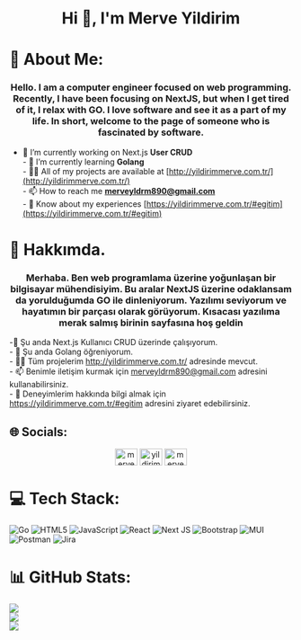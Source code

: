 
<h1 align="center">Hi 👋, I'm Merve Yildirim</h1>


# 💫 About Me:

<h3 align="center">Hello. I am a computer engineer focused on web programming. Recently, I have been focusing on NextJS, but when I get tired of it, I relax with GO. I love software and see it as a part of my life. In short, welcome to the page of someone who is fascinated by software.</h3>


- 🔭 I’m currently working on Next.js **User CRUD**<br>- 🌱 I’m currently learning **Golang**<br>- 👨‍💻 All of my projects are available at [http://yildirimmerve.com.tr/](http://yildirimmerve.com.tr/)<br>- 📫 How to reach me **merveyldrm890@gmail.com**<br>- 📄 Know about my experiences [https://yildirimmerve.com.tr/#egitim](https://yildirimmerve.com.tr/#egitim)


# 💫 Hakkımda.

<h3 align="center">Merhaba. Ben web programlama üzerine yoğunlaşan bir bilgisayar mühendisiyim. Bu aralar NextJS üzerine odaklansam da yorulduğumda GO ile dinleniyorum. Yazılımı seviyorum ve hayatımın bir parçası olarak görüyorum. Kısacası yazılıma merak salmış birinin sayfasına hoş geldin</h3>

-🔭 Şu anda Next.js Kullanıcı CRUD üzerinde çalışıyorum.<br> - 🌱 Şu anda Golang öğreniyorum.<br>- 👨‍💻 Tüm projelerim http://yildirimmerve.com.tr/ adresinde mevcut.<br>- 📫 Benimle iletişim kurmak için merveyldrm890@gmail.com adresini kullanabilirsiniz.<br>- 📄 Deneyimlerim hakkında bilgi almak için https://yildirimmerve.com.tr/#egitim adresini ziyaret edebilirsiniz.


## 🌐 Socials:
<p align="center">
<a href="https://twitter.com/merveyl50562930" target="blank"><img align="center" src="https://raw.githubusercontent.com/rahuldkjain/github-profile-readme-generator/master/src/images/icons/Social/twitter.svg" alt="merveyl50562930" height="30" width="40" /></a>
<a href="https://linkedin.com/in/yildirimerve" target="blank"><img align="center" src="https://raw.githubusercontent.com/rahuldkjain/github-profile-readme-generator/master/src/images/icons/Social/linked-in-alt.svg" alt="yildirimerve" height="30" width="40" /></a>
<a href="https://instagram.com/merveyldrm.55" target="blank"><img align="center" src="https://raw.githubusercontent.com/rahuldkjain/github-profile-readme-generator/master/src/images/icons/Social/instagram.svg" alt="merveyldrm.55" height="30" width="40" /></a>
</p>

# 💻 Tech Stack:
![Go](https://img.shields.io/badge/go-%2300ADD8.svg?style=for-the-badge&logo=go&logoColor=white) ![HTML5](https://img.shields.io/badge/html5-%23E34F26.svg?style=for-the-badge&logo=html5&logoColor=white) ![JavaScript](https://img.shields.io/badge/javascript-%23323330.svg?style=for-the-badge&logo=javascript&logoColor=%23F7DF1E) ![React](https://img.shields.io/badge/react-%2320232a.svg?style=for-the-badge&logo=react&logoColor=%2361DAFB) ![Next JS](https://img.shields.io/badge/Next-black?style=for-the-badge&logo=next.js&logoColor=white) ![Bootstrap](https://img.shields.io/badge/bootstrap-%23563D7C.svg?style=for-the-badge&logo=bootstrap&logoColor=white) ![MUI](https://img.shields.io/badge/MUI-%230081CB.svg?style=for-the-badge&logo=material-ui&logoColor=white) ![Postman](https://img.shields.io/badge/Postman-FF6C37?style=for-the-badge&logo=postman&logoColor=white) ![Jira](https://img.shields.io/badge/jira-%230A0FFF.svg?style=for-the-badge&logo=jira&logoColor=white)
# 📊 GitHub Stats:
![](https://github-readme-stats.vercel.app/api?username=merveyldrm1999&theme=dark&hide_border=false&include_all_commits=true&count_private=true)<br/>
![](https://github-readme-streak-stats.herokuapp.com/?user=merveyldrm1999&theme=dark&hide_border=false)<br/>
![](https://github-readme-stats.vercel.app/api/top-langs/?username=merveyldrm1999&theme=dark&hide_border=false&include_all_commits=true&count_private=true&layout=compact)
 
